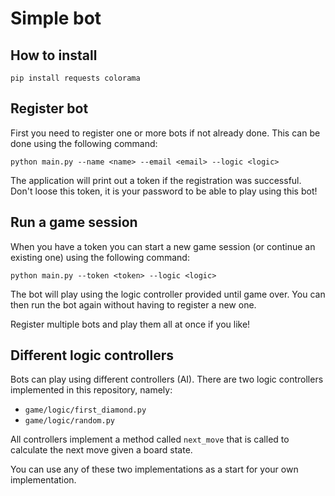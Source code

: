 Simple bot
==========

How to install
--------------

`pip install requests colorama`


Register bot
------------

First you need to register one or more bots if not already done. This can be done using the following command:

`python main.py --name <name> --email <email> --logic <logic>`

The application will print out a token if the registration was successful. Don't loose this token, it is your password to be able to play using this bot!


Run a game session
------------------

When you have a token you can start a new game session (or continue an existing one) using the following command:

`python main.py --token <token> --logic <logic>`

The bot will play using the logic controller provided until game over. You can then run the bot again without having to register a new one.

Register multiple bots and play them all at once if you like!


Different logic controllers
---------------------------

Bots can play using different controllers (AI). There are two logic controllers implemented in this repository, namely:

* `game/logic/first_diamond.py`
* `game/logic/random.py`

All controllers implement a method called `next_move` that is called to calculate the next move given a board state.

You can use any of these two implementations as a start for your own implementation.

